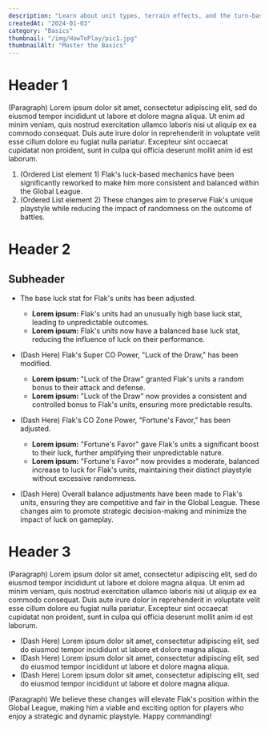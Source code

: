 ```yaml
---
description: "Learn about unit types, terrain effects, and the turn-based gameplay."
createdAt: "2024-01-03"
category: "Basics"
thumbnail: "/img/HowToPlay/pic1.jpg"
thumbnailAlt: "Master the Basics"
---
```


# Header 1

(Paragraph) Lorem ipsum dolor sit amet, consectetur adipiscing elit, sed do eiusmod tempor incididunt ut labore et dolore magna aliqua. Ut enim ad minim veniam, quis nostrud exercitation ullamco laboris nisi ut aliquip ex ea commodo consequat. Duis aute irure dolor in reprehenderit in voluptate velit esse cillum dolore eu fugiat nulla pariatur. Excepteur sint occaecat cupidatat non proident, sunt in culpa qui officia deserunt mollit anim id est laborum.

1. (Ordered List element 1) Flak's luck-based mechanics have been significantly reworked to make him more consistent and balanced within the Global League.
2. (Ordered List element 2) These changes aim to preserve Flak's unique playstyle while reducing the impact of randomness on the outcome of battles.

# Header 2

## Subheader

- The base luck stat for Flak's units has been adjusted.

  - **Lorem ipsum:** Flak's units had an unusually high base luck stat, leading to unpredictable outcomes.
  - **Lorem ipsum:** Flak's units now have a balanced base luck stat, reducing the influence of luck on their performance.

- (Dash Here) Flak's Super CO Power, "Luck of the Draw," has been modified.

  - **Lorem ipsum:** "Luck of the Draw" granted Flak's units a random bonus to their attack and defense.
  - **Lorem ipsum:** "Luck of the Draw" now provides a consistent and controlled bonus to Flak's units, ensuring more predictable results.

- (Dash Here) Flak's CO Zone Power, "Fortune's Favor," has been adjusted.

  - **Lorem ipsum:** "Fortune's Favor" gave Flak's units a significant boost to their luck, further amplifying their unpredictable nature.
  - **Lorem ipsum:** "Fortune's Favor" now provides a moderate, balanced increase to luck for Flak's units, maintaining their distinct playstyle without excessive randomness.

- (Dash Here) Overall balance adjustments have been made to Flak's units, ensuring they are competitive and fair in the Global League. These changes aim to promote strategic decision-making and minimize the impact of luck on gameplay.

# Header 3

(Paragraph) Lorem ipsum dolor sit amet, consectetur adipiscing elit, sed do eiusmod tempor incididunt ut labore et dolore magna aliqua. Ut enim ad minim veniam, quis nostrud exercitation ullamco laboris nisi ut aliquip ex ea commodo consequat. Duis aute irure dolor in reprehenderit in voluptate velit esse cillum dolore eu fugiat nulla pariatur. Excepteur sint occaecat cupidatat non proident, sunt in culpa qui officia deserunt mollit anim id est laborum.

- (Dash Here) Lorem ipsum dolor sit amet, consectetur adipiscing elit, sed do eiusmod tempor incididunt ut labore et dolore magna aliqua.
- (Dash Here) Lorem ipsum dolor sit amet, consectetur adipiscing elit, sed do eiusmod tempor incididunt ut labore et dolore magna aliqua.
- (Dash Here) Lorem ipsum dolor sit amet, consectetur adipiscing elit, sed do eiusmod tempor incididunt ut labore et dolore magna aliqua.

(Paragraph) We believe these changes will elevate Flak's position within the Global League, making him a viable and exciting option for players who enjoy a strategic and dynamic playstyle. Happy commanding!
